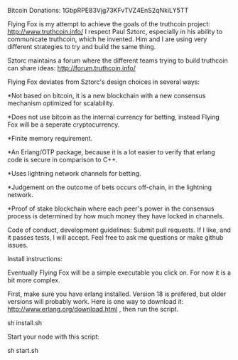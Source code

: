 Bitcoin Donations: 1GbpRPE83Vjg73KFvTVZ4EnS2qNkiLY5TT

Flying Fox is my attempt to achieve the goals of the truthcoin project: http://www.truthcoin.info/ I respect Paul Sztorc, especially in his ability to communicate truthcoin, which he invented. Him and I are using very different strategies to try and build the same thing.

Sztorc maintains a forum where the different teams trying to build truthcoin can share ideas: http://forum.truthcoin.info/

Flying Fox deviates from Sztorc's design choices in several ways:

*Not based on bitcoin, it is a new blockchain with a new consensus mechanism optimized for scalability.

*Does not use bitcoin as the internal currency for betting, instead Flying Fox will be a seperate cryptocurrency.

*Finite memory requirement.

*An Erlang/OTP package, because it is a lot easier to verify that erlang code is secure in comparison to C++.

*Uses lightning network channels for betting. 

*Judgement on the outcome of bets occurs off-chain, in the lightning network.

*Proof of stake blockchain where each peer's power in the consensus process is determined by how much money they have locked in channels.

Code of conduct, development guidelines: Submit pull requests. If I like, and it passes tests, I will accept. Feel free to ask me questions or make github issues.

Install instructions:

Eventually Flying Fox will be a simple executable you click on. For now it is a bit more complex.

First, make sure you have erlang installed. Version 18 is prefered, but older versions will probably work. Here is one way to download it: http://www.erlang.org/download.html , then run the script.

sh install.sh


Start your node with this script:

sh start.sh

